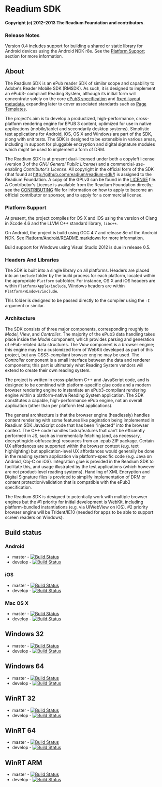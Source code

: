 # Readium SDK

#### Copyright (c) 2012–2013 The Readium Foundation and contributors.

### Release Notes

Version 0.4 includes support for building a shared or static library for Android devices
using the Android NDK r8e. See the [Platform Support](#platform-support) section for more information.

## About

The Readium SDK is an ePub reader SDK of similar scope and capability to
Adobe's Reader Mobile SDK (RMSDK).  As such, it is designed to implement an ePub3-
compliant Reading System, although its initial form will concentrate solely on the
core [ePub3 specification][ePub3] and [fixed-layout metadata][fxl], expanding later
to cover associated standards such as [Page Templates][pt].

[ePub3]: http://idpf.org/epub/30
[fxl]: http://idpf.org/epub/fxl/
[pt]: http://idpf.org/epub/pgt/csspgt-20120808.html

The project's aim is to develop a productized, high-performance, cross-platform
rendering engine for EPUB 3 content, optimized for use in native applications
(mobile/tablet and secondarily desktop systems).  Simplistic test applications for
Android, iOS, OS X and Windows are part of the SDK, along with unit tests.  The SDK
is designed to be extensible in various areas, including in support for pluggable
encryption and digital signature modules which might be used to implement a form
of DRM.

The Readium SDK is at present dual-licensed under both a copyleft license (version
3 of the *GNU General Public License*) and a commercial-use-enabling *Contributor's
License*.  All copyright in the official form of the SDK (that found at
<http://github.com/readium/readium-sdk/>) is assigned to the Readium Foundation. 
A copy of the GPLv3 can be found in the [LICENSE](LICENSE) file.  A Contributor's License is
available from the Readium Foundation directly; see the [CONTRIBUTING](CONTRIBUTING) file for
information on how to apply to become an official contributor or sponsor, and to
apply for a commercial license.

### Platform Support<a id="platform-support"></a>

At present, the project compiles for OS X and iOS using the version of Clang in Xcode 4.6
and the LLVM C++ standard library, `libc++`.

On Android, the project is build using GCC 4.7 and release 8e of the Android NDK. See
[Platform/Android/README.markdown](Platform/Android/README.markdown) for more information.

Build support for Windows using Visual Studio 2012 is due in release 0.5.


### Headers And Libraries

The SDK is built into a single library on all platforms. Headers are placed into an `include` folder by the build process for each platform, located within the appropriate `Platform` subfolder.  For instance, OS X and iOS headers are within `Platform/Apple/include`, Windows headers are within `Platform/Windows/include`.

This folder is designed to be passed directly to the compiler using the `-I` argument or similar.

### Architecture

The SDK consists of three major components, corresponding roughly to *Model*, *View*,
and *Controller*.  The majority of the ePub3 data handling takes place inside the
*Model* component, which provides parsing and generation of ePub-related data
structures.  The *View* component is a browser engine; this engine may be a customized
form of WebKit developed as part of this project, but any CSS3-compliant browser
engine may be used.  The *Controller* component is a small interface between the data
and renderer components; this part is ultimately what Reading System vendors will
extend to create their own reading system.

The project is written in cross-platform C++ and JavaScript code, and is designed
to be combined with platform-specific glue code and a modern browser rendering
engine to instantiate an ePub3-compliant rendering engine within a platform-native
Reading System application.  The SDK constitutes a capable, high-performance ePub
engine, not an overall application (other than per platform test applications).

The general architecture is that the browser engine (headlessly) handles content
rendering with some features like pagination being implemented in Readium SDK
JavaScript code that has been “injected” into the browser context. The C++ code
handles tasks/features that can’t be efficiently performed in JS, such as
incrementally fetching (and, as necessary, decrypting/de-obfuscating) resources
from an .epub ZIP package.  Certain UX affordances are supported within the browser
context (e.g. text highlighting) but application-level UX affordances would
generally be done in the reading system application via platform-specific code
(e.g. Java on Android, Obj-C on iOS). Integration glue is provided in the Readium
SDK to facilitate this, and usage illustrated by the test applications (which
however are not product-level reading systems).   Handling of XML Encryption and
Digital Signature files is provided to simplify implementation of DRM or content
protection/validation that is compatible with the ePub3 specification.

The Readium SDK is designed to potentially work with multiple browser engines but
the #1 priority for initial development is WebKit, including platform-bundled
instantiations (e.g. via UIWebView on iOS). #2 priority browser engine will be
Trident/IE10 (needed for apps to be able to support screen readers on Windows).

## Build status

### Android

- master - [![Build Status](http://jenkinsmaster.datalogics-cloud.com:8080/buildStatus/icon?job=Readium-SDK-Android-Master)](http://jenkinsmaster.datalogics-cloud.com:8080/job/Readium-SDK-Android-Master/)
- develop - [![Build Status](http://jenkinsmaster.datalogics-cloud.com:8080/buildStatus/icon?job=Readium-SDK-Android-Develop)](http://jenkinsmaster.datalogics-cloud.com:8080/job/Readium-SDK-Android-Develop/)

### iOS

- master - [![Build Status](http://jenkinsmaster.datalogics-cloud.com:8080/buildStatus/icon?job=Readium-SDK-iOS-Master)](http://jenkinsmaster.datalogics-cloud.com:8080/job/Readium-SDK-iOS-Master/)
- develop - [![Build Status](http://jenkinsmaster.datalogics-cloud.com:8080/buildStatus/icon?job=Readium-SDK-iOS-Develop)](http://jenkinsmaster.datalogics-cloud.com:8080/job/Readium-SDK-iOS-Develop/)

### Mac OS X

- master - [![Build Status](http://jenkinsmaster.datalogics-cloud.com:8080/buildStatus/icon?job=Readium-SDK-Mac-Master)](http://jenkinsmaster.datalogics-cloud.com:8080/job/Readium-SDK-Mac-Master/)
- develop - [![Build Status](http://jenkinsmaster.datalogics-cloud.com:8080/buildStatus/icon?job=Readium-SDK-Mac-Develop)](http://jenkinsmaster.datalogics-cloud.com:8080/job/Readium-SDK-Mac-Develop/)

## Windows 32

- master - [![Build Status](http://jenkinsmaster.datalogics-cloud.com:8080/buildStatus/icon?job=Readium-SDK-Windows-32-Master)](http://jenkinsmaster.datalogics-cloud.com:8080/job/Readium-SDK-Windows-32-Master/)
- develop - [![Build Status](http://jenkinsmaster.datalogics-cloud.com:8080/buildStatus/icon?job=Readium-SDK-Windows-32-Develop)](http://jenkinsmaster.datalogics-cloud.com:8080/job/Readium-SDK-Windows-32-Develop/)

## Windows 64

- master - [![Build Status](http://jenkinsmaster.datalogics-cloud.com:8080/buildStatus/icon?job=Readium-SDK-Windows-64-Master)](http://jenkinsmaster.datalogics-cloud.com:8080/job/Readium-SDK-Windows-64-Master/)
- develop - [![Build Status](http://jenkinsmaster.datalogics-cloud.com:8080/buildStatus/icon?job=Readium-SDK-Windows-64-Develop)](http://jenkinsmaster.datalogics-cloud.com:8080/job/Readium-SDK-Windows-64-Develop/)

## WinRT 32

- master - [![Build Status](http://jenkinsmaster.datalogics-cloud.com:8080/buildStatus/icon?job=Readium-SDK-WinRT-32-Master)](http://jenkinsmaster.datalogics-cloud.com:8080/job/Readium-SDK-WinRT-32-Master/)
- develop - [![Build Status](http://jenkinsmaster.datalogics-cloud.com:8080/buildStatus/icon?job=Readium-SDK-WinRT-32-Develop)](http://jenkinsmaster.datalogics-cloud.com:8080/job/Readium-SDK-WinRT-32-Develop/)

## WinRT 64

- master - [![Build Status](http://jenkinsmaster.datalogics-cloud.com:8080/buildStatus/icon?job=Readium-SDK-WinRT-64-Master)](http://jenkinsmaster.datalogics-cloud.com:8080/job/Readium-SDK-WinRT-64-Master/)
- develop - [![Build Status](http://jenkinsmaster.datalogics-cloud.com:8080/buildStatus/icon?job=Readium-SDK-WinRT-64-Develop)](http://jenkinsmaster.datalogics-cloud.com:8080/job/Readium-SDK-WinRT-64-Develop/)

## WinRT ARM

- master - [![Build Status](http://jenkinsmaster.datalogics-cloud.com:8080/buildStatus/icon?job=Readium-SDK-WinRT-ARM-Master)](http://jenkinsmaster.datalogics-cloud.com:8080/job/Readium-SDK-WinRT-ARM-Master/)
- develop - [![Build Status](http://jenkinsmaster.datalogics-cloud.com:8080/buildStatus/icon?job=Readium-SDK-WinRT-ARM-Develop)](http://jenkinsmaster.datalogics-cloud.com:8080/job/Readium-SDK-WinRT-ARM-Develop/)
